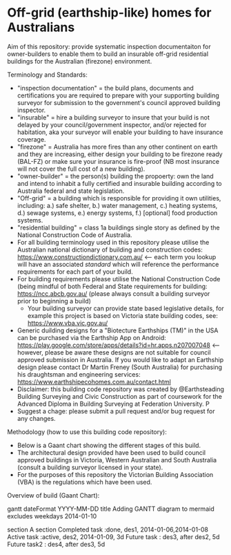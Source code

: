 # Off-grid (earthship-like) homes for Australians

Aim of this repository: provide systematic inspection documentaiton for owner-builders to enable them to build an insurable off-grid residential buildings for the Australian (firezone) environment.

Terminology and Standards:

 * "inspection documentation" = the build plans, documents and certifications you are required to prepare with your supporting building surveyor for submission to the government's council approved building inspector.
 * "insurable" = hire a building surveyor to insure that your build is not delayed by your council/government inspector, and/or rejected for habitation, aka your surveyor will enable your building to have insurance coverage.
 * "firezone" = Australia has more fires than any other continent on earth and they are increasing, either design your building to be firezone ready (BAL-FZ) or make sure your insurance is fire-proof (NB most insurance will not cover the full cost of a new building).
 * "owner-builder" = the person(s) building the propoerty: own the land and intend to inhabit a fully certified and insurable building according to Australia federal and state legislation. 
 * "Off-grid" = a building which is responsible for providing it own utilities, including: a.) safe shelter, b.) water management, c.) heating systems, d.) sewage systems, e.) energy systems, f.) [optional] food production systems.
 * "residential building" = class 1a buildings single story as defined by the National Construction Code of Australia.
 * For all building terminology used in this repository please utilise the Australian national dictionary of building and construction codes: https://www.constructiondictionary.com.au/ <-- each term you lookup will have an associated *standard* which will reference the performance requirements for each part of your build.
 * For building requirements please utilise the National Construction Code (being mindful of both Federal and State requirements for building: https://ncc.abcb.gov.au/ (please always consult a building surveyor prior to beginning a build)
   * Your building surveyor can provide state based legislative details, for example this project is based on Victoria state building codes, see: https://www.vba.vic.gov.au/
 * Generic duilding designs for a "Biotecture Earthships (TM)" in the USA can be purchased via the Earthship App on Android: https://play.google.com/store/apps/details?id=hr.apps.n207007048 <-- however, please be aware these designs are not suitable for council approved submission in Australia.  If you would like to adapt an Earthship design please contact Dr Martin Freney (South Australia) for purchasing his draughtsman and engineering services: https://www.earthshipecohomes.com.au/contact.html
 * Disclaimer: this building code repository was created by @Earthsteading Building Surveying and Civic Construction as part of coursework for the Advanced Diploma in Building Surveying at Federation University.  P
 * Suggest a chage: please submit a pull request and/or bug request for any changes.

Methodology (how to use this building code repository):

 * Below is a Gaant chart showing the different stages of this build.
 * The architectural design provided have been used to build council approved buildings in Victoria, Western Australian and South Australia (consult a building surveyor licensed in your state).  
 * For the purposes of this repository the Victorian Building Association (VBA) is the regulations which have been used.

Overview of build (Gaant Chart):

gantt
dateFormat  YYYY-MM-DD
title Adding GANTT diagram to mermaid
excludes weekdays 2014-01-10

section A section
Completed task            :done,    des1, 2014-01-06,2014-01-08
Active task               :active,  des2, 2014-01-09, 3d
Future task               :         des3, after des2, 5d
Future task2               :         des4, after des3, 5d


